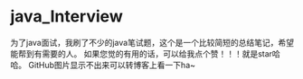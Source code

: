 # java_Interview
为了java面试，我刷了不少的java笔试题，这个是一个比较简短的总结笔记，希望能帮到有需要的人。
如果您觉的有用的话，可以给我点个赞！！！就是star哈哈。
GitHub图片显示不出来可以转博客上看一下ha~
